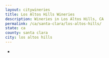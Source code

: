 ```yaml
---
layout: citywineries
title: Los Altos Hills Wineries
description: Wineries in Los Altos Hills, CA
permalink: /ca/santa-clara/los-altos-hills/
state: ca
county: santa clara
city: los altos hills
---
```

-
